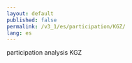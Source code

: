 ```yaml
---
layout: default
published: false
permalink: /v3_1/es/participation/KGZ/
lang: es
---
```


participation analysis KGZ
